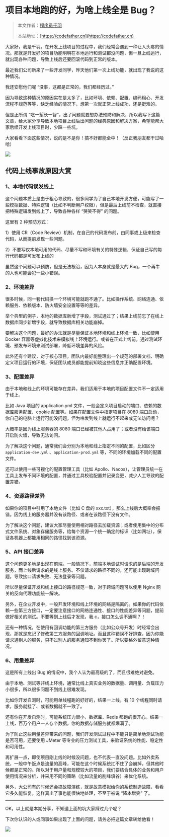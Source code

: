 # 项目本地跑的好，为啥上线全是 Bug？

> 本文作者：[程序员千羽](https://yuyuanweb.feishu.cn/wiki/Abldw5WkjidySxkKxU2cQdAtnah)
>
> 本站地址：[https://codefather.cn](https://codefather.cn)

大家好，我是千羽。在开发上线项目的过程中，我们经常会遇到一种让人头疼的情况。那就是开发好的项目功能明明在本地运行和测试都没问题，但一旦上线运行，就出现各种问题，导致上线后还要回滚代码到正常的版本。

最近我们公司新来了一些开发同学，昨天他们第一次上线功能，就出现了我说的这种情况。

我还安慰他们呢 “没事，这都是正常的，我们都经历过。”

因为导致这种情况的原因实在是太多了，比如环境、依赖、配置、编码粗心、开发流程不规范等等，缺乏经验的情况下，想第一次就正常上线成功，还是挺难的。

但是正所谓 “吃一堑长一智”，出了问题就要想办法预防和解决，所以我写下这篇文章，给大家分享导致本地项目上线后出问题的经典原因和解决方案，希望能帮大家后续开发上线项目时，少踩一些坑。

大家看看下面这些情况，说的是不是你！搞不好都能全中！（反正我朋友都干过哈哈）

![](https://pic.yupi.icu/1/image-20231210190335898.png)



## 代码上线事故原因大赏

### 1、本地代码误发线上

这个问题本质上是由于粗心导致的，很多同学为了自己本地开发方便，可能写了一些模拟数据、特殊逻辑（比如不判断用户权限），但是最后上线前不检查，就直接把特殊逻辑发到线上了，导致各种各样 “哭笑不得” 的问题。

这里有 2 种预防方式：

1）使用 CR（Code Review）机制，在自己的代码发布前，由同事或上级来检查代码，从而提前发现一些问题。

2）不要写仅本地可用的代码、尽量不写和环境有关的特殊逻辑，保证自己写的每行代码都是可发布上线的

虽然这个问题可以预防，但是无法根治，因为人本身就是最大的 Bug，一个再牛的人也可能会犯一些小错误。



### 2、环境差异

很多时候，同一套代码换一个环境可能就跑不通了。比如操作系统、网络连通、依赖服务、依赖版本、防火墙安全设置等等的差异。

举个典型的例子，本地的数据库新增了字段，测试通过了；结果上线前忘了在线上数据库同步新增字段，就导致数据库相关功能崩掉。

要解决这个问题，最好的办法就是尽量保证本地环境和线上环境一致，比如使用 Docker 容器等虚拟化技术来模拟线上环境运行。或者在正式上线前，通过测试环境、预发布环境来测试部署，降低环境差异的风险。

此外还有个建议，对于核心项目，团队内最好能整理出一个规范的部署文档、明确定义项目运行的环境，保证团队成员都能提前知晓这些信息并正确配置环境。



### 3、配置差异

由于本地和线上的环境可能存在差异，我们适用于本地的项目配置文件不一定适用于线上。

比如 Java 项目的 application.yml 文件，一般会定义项目启动的端口、依赖的数据库服务配置、cookie 配置等。如果在配置文件中指定项目在 8080 端口启动，你自己的电脑上运行可能没问题，但为啥发到线上就运行不起来或无法访问呢？

大概率是因为线上服务器的 8080 端口已经被其他人占用了；或者没有给该端口开启防火墙，导致无法访问。

为了解决这个问题，通常我们会分别为本地和线上指定不同的配置，比如区分 `application-dev.yml` 、`application-prod.yml`  等，不同的环境加载不同的配置文件。

还可以使用一些可视化的配置管理工具（比如 Apollo、Nacos），让管理员统一在工具上发布不同环境的配置，并通过工具校验配置并记录变更，减少人工导致的配置差错。



### 4、资源路径差异

如果你的项目中引用了本地文件（比如 C 盘的 xxx.txt），那么上线后大概率会报错。因为线上的服务器并没有该路径、或者在该路径下没有文件。

为了解决这个问题，建议大家尽量使用相对路径去加载资源；或者使用集中的分布式文件系统、对象存储服务等，给每个资源一个统一确定的标识（比如网址），保证各机器上都能用相同的路径找到该资源。



### 5、API 接口差异

这个问题更多地是出现在前端。一般情况下，前端本地调试时请求的是后端的开发服务，而上线后请求的是线上服务。不仅请求的路径不同的，还可能出现跨域问题，导致接口请求失败、无法登录等问题。

所以尽量保证开发和线上接口的路径规范一致，对于跨域问题可以使用 Nginx 网关的反向代理功能统一解决。

另外，在企业开发中，一般开发环境和线上环境的网络是隔离的。如果你的代码依赖一些第三方接口，一定要注意接口的网络连通性、接口的性能差异等问题，提前做好相关的测试。不要等到上线后才发现，我 c，接口怎么调不通啊？！

还有一种情况，在使用有回调功能的第三方服务（比如公众号开发）时经常会出现，那就是忘记了修改第三方服务的回调地址。而且这种错误不好排查，因为你能请求通别人的服务，只不过别人的服务通知不到你罢了。所以要格外留意这种情况。



### 6、用量差异

这是所有上线出 Bug 的情况中，我个人认为最高级的了，而且很难绝对避免。

由于本地、测试等非线上环境，通常比线上真实业务的数据量、调用量、负载压力小很多，所以很多问题不到线上很难发现。

比如你开发自测时，可能用单线程跑的好好的，结果一上线，有 10  个线程同时请求，服务就挂了、或者数据就不一致了。

还有你在开发自测时，可能系统压力很小，数据库、Redis 都跑的很开心。结果一上线，百万个用户一人存个数据，你的数据存储服务就都爆满了。

为了防止这些用量差异带来的问题，我们开发测试过程中不能只是简单地测试功能是否可用，还要使用 JMeter 等专业的压力测试工具，来验证系统的性能、稳定性和可用性。

再扩展一点，即使项目刚上线的时候没问题，也不代表一直没问题。比如外卖系统，一般中午饭点是流量的高峰，可能在这个时候系统扛不住了会崩掉，但其他时候都是正常的。所以对于用户量和规模较大的项目，我们要结合具体的业务和用户使用情况来分析，并采用不同的策略（比如流量的削峰填谷）来优化系统。

另外，大公司有的时候还会搞故障演练，就是故意模拟给你的系统制造故障，看看它多久能恢复。这样真出了事也能很快地处理，不至于被说 “降本增笑” 了。



---



OK，以上就是本期分享，不知道上面的坑大家踩过几个呢？

下次你认识的人或同事如果出现了上面的问题，请务必把这篇文章转给他看！

![](https://pic.yupi.icu/1/640.png)